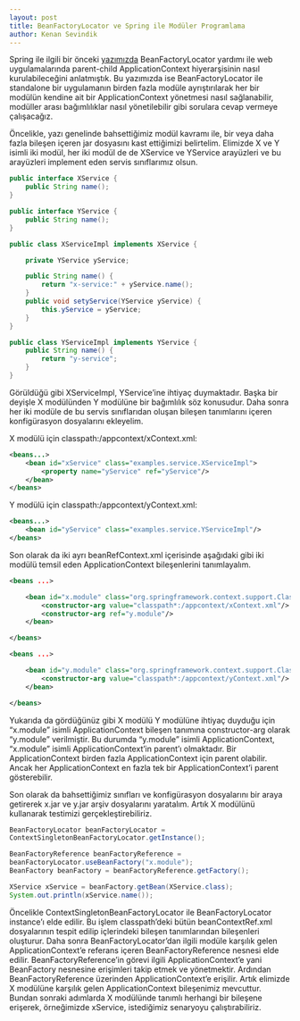 ```yaml
---
layout: post
title: BeanFactoryLocator ve Spring ile Modüler Programlama
author: Kenan Sevindik
---
```


Spring ile ilgili bir önceki [yazımızda](http://www.kenansevindik.com/spring-ve-applicationcontext-hiyerarsisi/) 
BeanFactoryLocator yardımı ile web uygulamalarında parent-child ApplicationContext 
hiyerarşisinin nasıl kurulabileceğini anlatmıştık. Bu yazımızda ise BeanFactoryLocator ile standalone bir uygulamanın 
birden fazla modüle ayrıştırılarak her bir modülün kendine ait bir ApplicationContext yönetmesi nasıl sağlanabilir, modüller 
arası bağımlılıklar nasıl yönetilebilir gibi sorulara cevap vermeye çalışacağız.

Öncelikle, yazı genelinde bahsettiğimiz modül kavramı ile, bir veya daha fazla bileşen içeren jar dosyasını kast ettiğimizi 
belirtelim. Elimizde X ve Y isimli iki modül, her iki modül de de XService ve YService arayüzleri ve bu arayüzleri implement 
eden servis sınıflarımız olsun.

```java
public interface XService {
	public String name();
}

public interface YService {
	public String name();
}

public class XServiceImpl implements XService {

	private YService yService;

	public String name() {
        return "x-service:" + yService.name();
	}
	public void setyService(YService yService) {
		this.yService = yService;
	}
}

public class YServiceImpl implements YService {
	public String name() {
		return "y-service";
	}
}
```

Görüldüğü gibi XServiceImpl, YService’ine ihtiyaç duymaktadır. Başka bir deyişle X modülünden Y modülüne bir bağımlılık 
söz konusudur. Daha sonra her iki modüle de bu servis sınıflarıdan oluşan bileşen tanımlarını içeren konfigürasyon 
dosyalarını ekleyelim.

X modülü için classpath:/appcontext/xContext.xml:

```xml
<beans...>
    <bean id="xService" class="examples.service.XServiceImpl">
        <property name="yService" ref="yService"/>
    </bean>
</beans>
```

Y modülü için classpath:/appcontext/yContext.xml:

```xml
<beans...>
    <bean id="yService" class="examples.service.YServiceImpl"/>
</beans>
```

Son olarak da iki ayrı beanRefContext.xml içerisinde aşağıdaki gibi iki modülü temsil eden ApplicationContext bileşenlerini 
tanımlayalım.

```xml
<beans ...>

    <bean id="x.module" class="org.springframework.context.support.ClassPathXmlApplicationContext">
        <constructor-arg value="classpath*:/appcontext/xContext.xml"/>
        <constructor-arg ref="y.module"/>
    </bean>

</beans>

<beans ...>

    <bean id="y.module" class="org.springframework.context.support.ClassPathXmlApplicationContext">
        <constructor-arg value="classpath*:/appcontext/yContext.xml"/>
    </bean>

</beans>
```

Yukarıda da gördüğünüz gibi X modülü Y modülüne ihtiyaç duyduğu için “x.module” isimli ApplicationContext bileşen tanımına 
constructor-arg olarak “y.module” verilmiştir. Bu durumda “y.module” isimli ApplicationContext, “x.module” isimli 
ApplicationContext’in parent’ı olmaktadır. Bir ApplicationContext birden fazla ApplicationContext için parent olabilir. 
Ancak her ApplicationContext en fazla tek bir ApplicationContext’i parent gösterebilir.

Son olarak da bahsettiğimiz sınıfları ve konfigürasyon dosyalarını bir araya getirerek x.jar ve y.jar arşiv dosyalarını 
yaratalım. Artık X modülünü kullanarak testimizi gerçekleştirebiliriz.

```java
BeanFactoryLocator beanFactoryLocator =
ContextSingletonBeanFactoryLocator.getInstance();

BeanFactoryReference beanFactoryReference =
beanFactoryLocator.useBeanFactory("x.module");
BeanFactory beanFactory = beanFactoryReference.getFactory();

XService xService = beanFactory.getBean(XService.class);
System.out.println(xService.name());
```

Öncelikle ContextSingletonBeanFactoryLocator ile BeanFactoryLocator instance’ı elde edilir. Bu işlem classpath’deki bütün 
beanContextRef.xml dosyalarının tespit edilip içlerindeki bileşen tanımlarından bileşenleri oluşturur. Daha sonra 
BeanFactoryLocator’dan ilgili modüle karşılık gelen ApplicationContext’e referans içeren BeanFactoryReference nesnesi 
elde edilir. BeanFactoryReference’in görevi ilgili ApplicationContext’e yani BeanFactory nesnesine erişimleri takip etmek 
ve yönetmektir. Ardından BeanFactoryReference üzerinden ApplicationContext’e erişilir. Artık elimizde X modülüne karşılık 
gelen ApplicationContext bileşenimiz mevcuttur. Bundan sonraki adımlarda X modülünde tanımlı herhangi bir bileşene erişerek, 
örneğimizde xService, istediğimiz senaryoyu çalıştırabiliriz.

